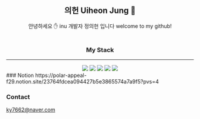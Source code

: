 <div align="center">
  <h2>
    의헌 Uiheon Jung 🐋  
  </h2>
</div>
<div align="center">
안녕하세요 ✋ inu 개발자 정의헌 입니다  
welcome to my github!  
</div>
<br>
<div align="center">
  <h3>
    My Stack
  </h3>
</div>
<hr>
<div align="center">
<img src="https://img.shields.io/badge/java-007396?style=for-the-badge&logo=java&logoColor=white"> <img src="https://img.shields.io/badge/python-3776AB?style=for-the-badge&logo=python&logoColor=white"> <img src="https://img.shields.io/badge/mysql-4479A1?style=for-the-badge&logo=mysql&logoColor=white"> <img src="https://img.shields.io/badge/spring-6DB33F?style=for-the-badge&logo=spring&logoColor=white"> <img src="https://img.shields.io/badge/django-092E20?style=for-the-badge&logo=django&logoColor=white">
</div>
### Notion
https://polar-appeal-f29.notion.site/23764fdcea094427b5e3865574a7a9f5?pvs=4


### Contact
ky7662@naver.com
